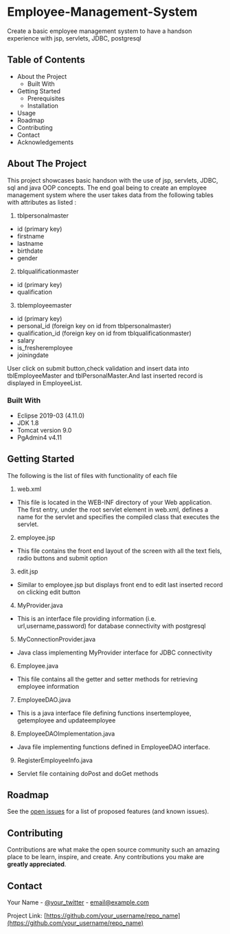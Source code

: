 # Employee-Management-System
Create a basic employee management system to have a handson experience with jsp, servlets, JDBC, postgresql



<!-- TABLE OF CONTENTS -->
## Table of Contents

* About the Project
  * Built With
* Getting Started
  * Prerequisites
  * Installation
* Usage
* Roadmap
* Contributing
* Contact
* Acknowledgements



<!-- ABOUT THE PROJECT -->
## About The Project
This project showcases basic handson with the use of jsp, servlets, JDBC, sql and java OOP concepts. The end goal being to create an employee management system where the user takes data from the following tables with attributes as listed :
1. tblpersonalmaster
 - id (primary key)
 - firstname
 - lastname
 - birthdate
 - gender

2. tblqualificationmaster
 - id (primary key)
 - qualification

3. tblemployeemaster
  - id (primary key)
  - personal_id (foreign key on id from tblpersonalmaster)
  - qualification_id (foreign key on id from tblqualificationmaster)
  - salary
  - is_fresheremployee
  - joiningdate
  
User click on submit button,check validation and insert data into tblEmployeeMaster and
tblPersonalMaster.And last inserted record is displayed in EmployeeList.

### Built With
* Eclipse 2019-03 (4.11.0)
* JDK 1.8
* Tomcat version 9.0
* PgAdmin4 v4.11

<!-- GETTING STARTED -->
## Getting Started
The following is the list of files with functionality of each file

1. web.xml
 - This file is located in the WEB-INF directory of your Web application. The first entry, under the root servlet element in web.xml, defines a name for the servlet and specifies the compiled class that executes the servlet. 
 
2. employee.jsp
 - This file contains the front end layout of the screen with all the text fiels, radio buttons and submit option 
 
3. edit.jsp
 - Similar to employee.jsp but displays front end to edit last inserted record on clicking edit button 
 
 4. MyProvider.java
  - This is an interface file providing information (i.e. url,username,password) for database connectivity with postgresql
  
 5. MyConnectionProvider.java
  - Java class implementing MyProvider interface for JDBC connectivity
  
 6. Employee.java
  - This file contains all the getter and setter methods for retrieving employee information
  
 7. EmployeeDAO.java 
  - This is a java interface file defining functions insertemployee, getemployee and updateemployee
  
 8. EmployeeDAOImplementation.java
  - Java file implementing functions defined in EmployeeDAO interface.
  
  9. RegisterEmployeeInfo.java
   - Servlet file containing doPost and doGet methods


<!-- ROADMAP -->
## Roadmap

See the [open issues](https://github.com/othneildrew/Best-README-Template/issues) for a list of proposed features (and known issues).



<!-- CONTRIBUTING -->
## Contributing

Contributions are what make the open source community such an amazing place to be learn, inspire, and create. Any contributions you make are **greatly appreciated**.


<!-- CONTACT -->
## Contact

Your Name - [@your_twitter](https://twitter.com/your_username) - email@example.com

Project Link: [https://github.com/your_username/repo_name](https://github.com/your_username/repo_name)

